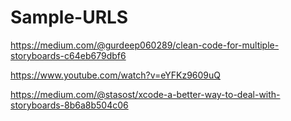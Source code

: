 # Sample-URLS

https://medium.com/@gurdeep060289/clean-code-for-multiple-storyboards-c64eb679dbf6

https://www.youtube.com/watch?v=eYFKz9609uQ

https://medium.com/@stasost/xcode-a-better-way-to-deal-with-storyboards-8b6a8b504c06

